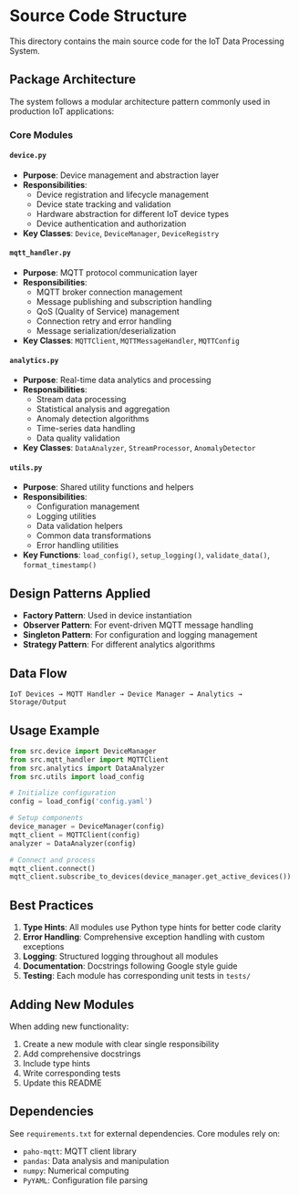 # Source Code Structure

This directory contains the main source code for the IoT Data Processing System.

## Package Architecture

The system follows a modular architecture pattern commonly used in production IoT applications:

### Core Modules

#### `device.py`
- **Purpose**: Device management and abstraction layer
- **Responsibilities**:
  - Device registration and lifecycle management
  - Device state tracking and validation
  - Hardware abstraction for different IoT device types
  - Device authentication and authorization
- **Key Classes**: `Device`, `DeviceManager`, `DeviceRegistry`

#### `mqtt_handler.py`
- **Purpose**: MQTT protocol communication layer
- **Responsibilities**:
  - MQTT broker connection management
  - Message publishing and subscription handling
  - QoS (Quality of Service) management
  - Connection retry and error handling
  - Message serialization/deserialization
- **Key Classes**: `MQTTClient`, `MQTTMessageHandler`, `MQTTConfig`

#### `analytics.py`
- **Purpose**: Real-time data analytics and processing
- **Responsibilities**:
  - Stream data processing
  - Statistical analysis and aggregation
  - Anomaly detection algorithms
  - Time-series data handling
  - Data quality validation
- **Key Classes**: `DataAnalyzer`, `StreamProcessor`, `AnomalyDetector`

#### `utils.py`
- **Purpose**: Shared utility functions and helpers
- **Responsibilities**:
  - Configuration management
  - Logging utilities
  - Data validation helpers
  - Common data transformations
  - Error handling utilities
- **Key Functions**: `load_config()`, `setup_logging()`, `validate_data()`, `format_timestamp()`

## Design Patterns Applied

- **Factory Pattern**: Used in device instantiation
- **Observer Pattern**: For event-driven MQTT message handling
- **Singleton Pattern**: For configuration and logging management
- **Strategy Pattern**: For different analytics algorithms

## Data Flow

```
IoT Devices → MQTT Handler → Device Manager → Analytics → Storage/Output
```

## Usage Example

```python
from src.device import DeviceManager
from src.mqtt_handler import MQTTClient
from src.analytics import DataAnalyzer
from src.utils import load_config

# Initialize configuration
config = load_config('config.yaml')

# Setup components
device_manager = DeviceManager(config)
mqtt_client = MQTTClient(config)
analyzer = DataAnalyzer(config)

# Connect and process
mqtt_client.connect()
mqtt_client.subscribe_to_devices(device_manager.get_active_devices())
```

## Best Practices

1. **Type Hints**: All modules use Python type hints for better code clarity
2. **Error Handling**: Comprehensive exception handling with custom exceptions
3. **Logging**: Structured logging throughout all modules
4. **Documentation**: Docstrings following Google style guide
5. **Testing**: Each module has corresponding unit tests in `tests/`

## Adding New Modules

When adding new functionality:
1. Create a new module with clear single responsibility
2. Add comprehensive docstrings
3. Include type hints
4. Write corresponding tests
5. Update this README

## Dependencies

See `requirements.txt` for external dependencies. Core modules rely on:
- `paho-mqtt`: MQTT client library
- `pandas`: Data analysis and manipulation
- `numpy`: Numerical computing
- `PyYAML`: Configuration file parsing
